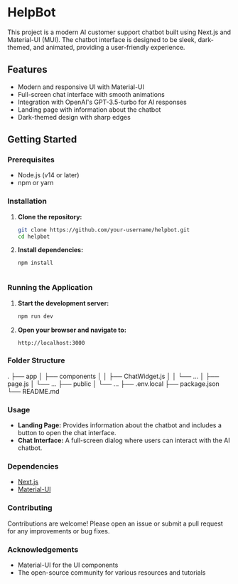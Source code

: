 # HelpBot

This project is a modern AI customer support chatbot built using Next.js and Material-UI (MUI). The chatbot interface is designed to be sleek, dark-themed, and animated, providing a user-friendly experience.

## Features

- Modern and responsive UI with Material-UI
- Full-screen chat interface with smooth animations
- Integration with OpenAI's GPT-3.5-turbo for AI responses
- Landing page with information about the chatbot
- Dark-themed design with sharp edges

## Getting Started

### Prerequisites

- Node.js (v14 or later)
- npm or yarn

### Installation

1. **Clone the repository:**

    ```bash
    git clone https://github.com/your-username/helpbot.git
    cd helpbot
    ```

2. **Install dependencies:**

    ```bash
    npm install
    ```
    ```

### Running the Application

1. **Start the development server:**

    ```bash
    npm run dev
    ```

2. **Open your browser and navigate to:**

    ```plaintext
    http://localhost:3000
    ```

### Folder Structure

.
├── app
│ ├── components
│ │ ├── ChatWidget.js
│ │ └── ...
│ ├── page.js
│ └── ...
├── public
│ └── ...
├── .env.local
├── package.json
└── README.md


### Usage

- **Landing Page:** Provides information about the chatbot and includes a button to open the chat interface.
- **Chat Interface:** A full-screen dialog where users can interact with the AI chatbot.

### Dependencies

- [Next.js](https://nextjs.org/)
- [Material-UI](https://mui.com/)

### Contributing

Contributions are welcome! Please open an issue or submit a pull request for any improvements or bug fixes.

### Acknowledgements

- Material-UI for the UI components
- The open-source community for various resources and tutorials


